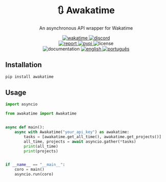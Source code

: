 <div align="center">
    <h1>🔃 Awakatime</h1>
    <p>An asynchronous API wrapper for Wakatime</p>
    <a href="https://wakatime.com/badge/github/controlado/awakatime">
        <img src="https://wakatime.com/badge/github/controlado/awakatime.svg" alt="wakatime">
    </a>
    <a href="https://discordapp.com/users/854886148455399436">
        <img src="https://dcbadge.vercel.app/api/shield/854886148455399436?style=flat" alt="discord">
    </a>
    <br>
    <a href="https://github.com/controlado/awakatime/issues/new">
        <img src="https://img.shields.io/badge/Report%20a%20bug-gray" alt="report">
    </a>
    <a href="https://pypi.org/project/awakatime/">
        <img src="https://img.shields.io/pypi/v/awakatime" alt="pypi">
    </a>
    <img src="https://img.shields.io/github/license/controlado/awakatime" alt="license">
    <br>
    <img src="https://img.shields.io/badge/Documentation-gray" alt="documentation">
    <a href="README.md">
        <img src="https://img.shields.io/badge/English-blue" alt="english">
    </a>
    <a href="README.br.md">
        <img src="https://img.shields.io/badge/Português%20Brasileiro-blue" alt="português">
    </a>
</div>

## Installation

```bash
pip install awakatime
```

## Usage

```python
import asyncio

from awakatime import Awakatime


async def main():
    async with Awakatime("your_api_key") as awakatime:
        tasks = [awakatime.get_all_time(), awakatime.get_projects()]
        all_time, projects = await asyncio.gather(*tasks)
        print(all_time)
        print(projects)


if __name__ == "__main__":
    coro = main()
    asyncio.run(coro)
```

